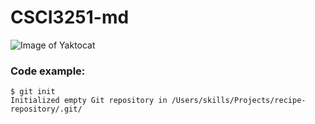 #  CSCI3251-md
![Image of Yaktocat](https://octodex.github.com/images/yaktocat.png)

### Code example:
```
$ git init
Initialized empty Git repository in /Users/skills/Projects/recipe-repository/.git/
```
